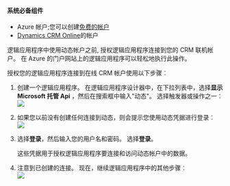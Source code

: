 #### <a name="prerequisites"></a>系统必备组件
- Azure 帐户;您可以创建[免费的帐户](https://azure.microsoft.com/free)
- [Dynamics CRM Online](https://www.microsoft.com/en-us/dynamics/crm-free-trial-overview.aspx)的帐户 

逻辑应用程序中使用动态帐户之前, 授权逻辑应用程序连接到您的 CRM 联机帐户。 在 Azure 的门户网站上的逻辑应用程序可以轻松地执行此操作。 

授权您的逻辑应用程序连接到在线 CRM 帐户使用以下步骤︰

1. 创建一个逻辑应用程序。 在逻辑应用程序设计器中，在下拉列表中，选择**显示 Microsoft 托管 Api** ，然后在搜索框中输入"动态"。 选择触发器或操作之一︰  
  ![](./media/connectors-create-api-crmonline/dynamics-triggers.png)
2. 如果您以前没有创建任何连接到动态，则会提示您使用动态凭据进行登录︰  
  ![](./media/connectors-create-api-crmonline/dynamics-signin.png)
3. 选择**登录**，然后输入您的用户名和密码。 选择**登录**。 

    这些凭据用于授权逻辑应用程序要连接和访问动态帐户中的数据。 
4. 注意到已创建的连接。 现在，继续逻辑应用程序中的其他步骤︰  
  ![](./media/connectors-create-api-crmonline/dynamics-properties.png)
